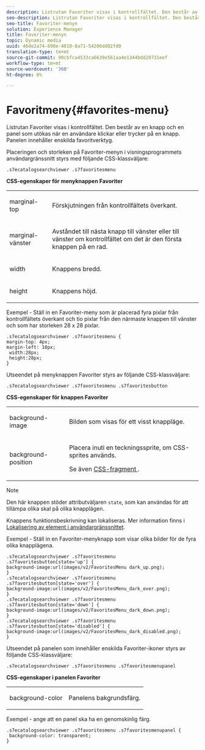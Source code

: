 ```yaml
---
description: Listrutan Favoriter visas i kontrollfältet. Den består av en knapp och en panel som utökas när en användare klickar eller trycker på en knapp. Panelen innehåller enskilda favoritverktyg.
seo-description: Listrutan Favoriter visas i kontrollfältet. Den består av en knapp och en panel som utökas när en användare klickar eller trycker på en knapp. Panelen innehåller enskilda favoritverktyg.
seo-title: Favoriter-menyn
solution: Experience Manager
title: Favoriter-menyn
topic: Dynamic media
uuid: 46de2a74-690e-4010-8a71-54206dd02fd0
translation-type: tm+mt
source-git-commit: 90cbfca4533ca6639e561aa4e1344bdd20731eef
workflow-type: tm+mt
source-wordcount: '360'
ht-degree: 0%

---
```



# Favoritmeny{#favorites-menu}

Listrutan Favoriter visas i kontrollfältet. Den består av en knapp och en panel som utökas när en användare klickar eller trycker på en knapp. Panelen innehåller enskilda favoritverktyg.

<!--<a id="section_061E550C1C1D4DB2BD663A898895B38C"></a>-->

Placeringen och storleken på Favoriter-menyn i visningsprogrammets användargränssnitt styrs med följande CSS-klassväljare:

```
.s7ecatalogsearchviewer .s7favoritesmenu
```

**CSS-egenskaper för menyknappen Favoriter**

<table id="table_C48C56E696304C9BAFEE71BA9EA9A174"> 
 <tbody> 
  <tr> 
   <td colname="col1"> <p> <span class="codeph"> marginal-top  </span> </p> </td> 
   <td colname="col2"> <p> Förskjutningen från kontrollfältets överkant. </p> </td> 
  </tr> 
  <tr> 
   <td colname="col1"> <p> <span class="codeph"> marginal-vänster  </span> </p> </td> 
   <td colname="col2"> <p> Avståndet till nästa knapp till vänster eller till vänster om kontrollfältet om det är den första knappen på en rad. </p> </td> 
  </tr> 
  <tr> 
   <td colname="col1"> <p> <span class="codeph"> width </span> </p> </td> 
   <td colname="col2"> <p>Knappens bredd. </p> </td> 
  </tr> 
  <tr> 
   <td colname="col1"> <p> <span class="codeph"> height  </span> </p> </td> 
   <td colname="col2"> <p>Knappens höjd. </p> </td> 
  </tr> 
 </tbody> 
</table>

Exempel - Ställ in en Favoriter-meny som är placerad fyra pixlar från kontrollfältets överkant och tio pixlar från den närmaste knappen till vänster och som har storleken 28 x 28 pixlar.

```
.s7ecatalogsearchviewer .s7favoritesmenu { 
margin-top: 4px; 
margin-left: 10px; 
 width:28px; 
 height:28px; 
}
```

Utseendet på menyknappen Favoriter styrs av följande CSS-klassväljare:

```
.s7ecatalogsearchviewer .s7favoritesmenu .s7favoritesbutton
```

**CSS-egenskaper för knappen Favoriter**

<table id="table_970D62A1413145E0A964FA9D9F108579"> 
 <tbody> 
  <tr> 
   <td colname="col1"> <p> <span class="codeph"> background-image  </span> </p> </td> 
   <td colname="col2"> <p> Bilden som visas för ett visst knappläge. </p> </td> 
  </tr> 
  <tr> 
   <td colname="col1"> <p> <span class="codeph"> background-position  </span> </p> </td> 
   <td colname="col2"> <p> Placera inuti en teckningssprite, om CSS-sprites används. </p> <p>Se även <a href="../../../c-html5-s7-aem-asset-viewers/c-html5-ecatsearch-viewer-about/c-html5-ecatsearch-viewer-customizingviewer/c-html5-ecatsearch-viewer-customizingviewer.md#section-9d570f95eb2443aca74c1b02f6e89aff" format="dita" scope="local"> CSS-fragment </a>. </p> </td> 
  </tr> 
 </tbody> 
</table>

>[!NOTE]
>
>Den här knappen stöder attributväljaren `state`, som kan användas för att tillämpa olika skal på olika knapplägen.

Knappens funktionsbeskrivning kan lokaliseras. Mer information finns i [Lokalisering av element i användargränssnittet](../../../c-html5-s7-aem-asset-viewers/c-html5-ecatsearch-viewer-about/c-html5-ecatsearch-viewer-localization.md#concept-cbfc39344c494eb7b9f6a272cff0cc74).

Exempel - Ställ in en Favoriter-menyknapp som visar olika bilder för de fyra olika knapplägena.

```
.s7ecatalogsearchviewer .s7favoritesmenu .s7favoritesbutton[state='up'] { 
background-image:url(images/v2/FavoritesMenu dark_up.png); 
} 
.s7ecatalogsearchviewer .s7favoritesmenu .s7favoritesbutton[state='over'] { 
background-image:url(images/v2/FavoritesMenu_dark_over.png); 
} 
.s7ecatalogsearchviewer .s7favoritesmenu .s7favoritesbutton[state='down'] { 
background-image:url(images/v2/FavoritesMenu_dark_down.png); 
} 
.s7ecatalogsearchviewer .s7favoritesmenu .s7favoritesbutton[state='disabled'] { 
background-image:url(images/v2/FavoritesMenu_dark_disabled.png); 
}
```

Utseendet på panelen som innehåller enskilda Favoriter-ikoner styrs av följande CSS-klassväljare:

```
.s7ecatalogsearchviewer .s7favoritesmenu .s7favoritesmenupanel
```

**CSS-egenskaper i panelen Favoriter**

<table id="table_B57B44C561E94F86BB1B0EC1671F26DB"> 
 <tbody> 
  <tr> 
   <td colname="col1"> <p> <span class="codeph"> background-color  </span> </p> </td> 
   <td colname="col2"> <p>Panelens bakgrundsfärg. </p> </td> 
  </tr> 
 </tbody> 
</table>

Exempel - ange att en panel ska ha en genomskinlig färg.

```
.s7ecatalogsearchviewer .s7favoritesmenu .s7favoritesmenupanel { 
 background-color: transparent; 
}
```

